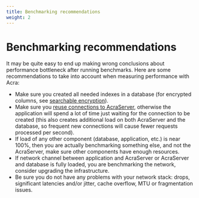 ```yaml
---
title: Benchmarking recommendations
weight: 2
---
```


# Benchmarking recommendations

It may be quite easy to end up making wrong conclusions about performance bottleneck after running benchmarks.
Here are some recommendations to take into account when measuring performance with Acra:

* Make sure you created all needed indexes in a database
  (for encrypted columns, see [searchable encryption](/acra/security-controls/searchable-encryption/)).
* Make sure you [reuse connections to AcraServer](/acra/configuring-maintaining/optimizations/connection_reuse/),
  otherwise the application will spend a lot of time just waiting for the connection to be created
  (this also creates additional load on both AcraServer and the database,
  so frequent new connections will cause fewer requests processed per second).
* If load of any other component (database, application, etc.) is near 100%,
  then you are actually benchmarking something else, and not the AcraServer,
  make sure other components have enough resources.
* If network channel between application and AcraServer or AcraServer and database is fully loaded,
  you are benchmarking the network, consider upgrading the infrastructure.
* Be sure you do not have any problems with your network stack:
  drops, significant latencies and/or jitter, cache overflow, MTU or fragmentation issues.
